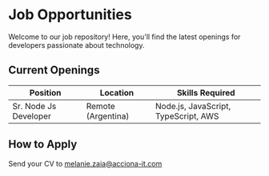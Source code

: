 # Job Opportunities
Welcome to our job repository! Here, you'll find the latest openings for developers passionate about technology.

## Current Openings

| Position       | Location           | Skills Required                          |
|----------------|--------------------|------------------------------------------|
| Sr. Node Js Developer   | Remote (Argentina) | Node.js, JavaScript, TypeScript, AWS |

## How to Apply
Send your CV to [melanie.zaia@acciona-it.com](mailto:melanie.zaia@acciona-it.com)
